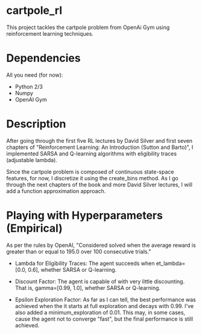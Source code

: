 # cartpole_rl

This project tackles the cartpole problem from OpenAi Gym using reinforcement learning techniques.

# Dependencies

All you need (for now):
- Python 2/3
- Numpy
- OpenAI Gym

# Description

After going through the first five RL lectures by David Silver and first seven chapters of "Reinforcement Learning: 
An Introduction (Sutton and Barto)", I implemented SARSA and Q-learning algorithms with eligibility traces (adjustable lambda).

Since the cartpole problem is composed of continuous state-space features, for now, I discretize it using the 
create_bins method. As I go through the next chapters of the book and more David Silver lectures,
I will add a function approximation approach.

# Playing with Hyperparameters (Empirical)
As per the rules by OpenAI, "Considered solved when the average reward is greater than or equal to 
195.0 over 100 consecutive trials." 

- Lambda for Eligibility Traces: The agent succeeds when et_lambda=[0.0, 0.6], whether SARSA or Q-learning.

- Discount Factor: The agent is capable of with very little discounting. That is, gamma=[0.99, 1.0], 
whether SARSA or Q-learning.

- Epsilon Exploration Factor: As far as I can tell, the best performance was achieved when the it starts at full 
exploration and decays with 0.99. I've also added a minimum_exploration of 0.01. This may, in some cases, cause the agent not 
to converge "fast", but the final performance is still achieved.
